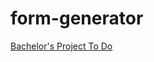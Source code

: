 # form-generator
[Bachelor's Project To Do](https://docs.google.com/document/d/1IaT_rIUEP0HrN2ZeQzaU45qLaVjxnC6iCLmqaRYl3DY/edit?usp=sharing)
